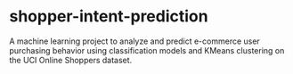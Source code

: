 # shopper-intent-prediction
A machine learning project to analyze and predict e-commerce user purchasing behavior using classification models and KMeans clustering on the UCI Online Shoppers dataset.
